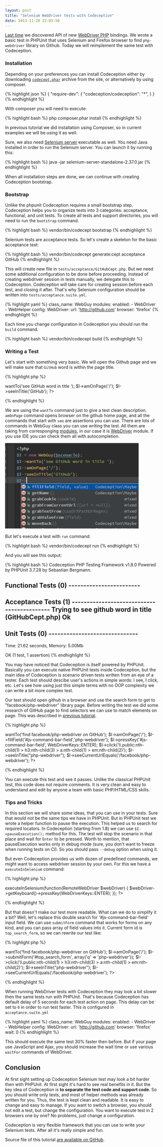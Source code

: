 ```yaml
---
layout: post
title: "Selenium WebDriver tests with Codeception"
date: 2013-11-20 22:03:50
---
```



[Last time](http://codeception.com/11-12-2013/working-with-phpunit-and-selenium-webdriver.html) we discovered API of new [WebDriver PHP](https://github.com/facebook/php-webdriver) bindings. We wrote a basic test in PHPUnit that uses Selenium and Firefox browser to find `php-webdriver` library on Github. Today we will reimplement the same test with Codeception.


### Installation


Depending on your preferences you can install Codeception either by downloading [`codecept.phar`](http://codeception.com/thanks.html) archive from the site, or alternatively by using composer.

{% highlight json %}
{
    "require-dev": {
        "codeception/codeception": "*",
    }
}
{% endhighlight %}

With composer you will need to execute:

{% highlight bash %}
php composer.phar install
{% endhighlight %}

In previous tutorial we did installation using Composer, so in current examples we will be using it as well.

Sure, we also need [Selenium server](http://code.google.com/p/selenium/downloads/detail?name=selenium-server-standalone-2.37.0.jar&can=2&q=selenium-server-standalone-2) executable as well. You need Java installed in order to run the Selenium server. You can launch it by running this:

{% highlight bash %}
java -jar selenium-server-standalone-2.37.0.jar
{% endhighlight %}

When all installation steps are done, we can continue with creating Codeception bootstrap.


### Bootstrap


Unlike the phpunit Codeception requires a small bootstrap step. Codeception helps you to organize tests into 3 categories: acceptance, functional, and unit tests. To create all tests and support directories, you will need to run the `bootstrap` command.

{% highlight bash %}
vendor/bin/codecept bootstrap
{% endhighlight %}

Selenium tests are acceptance tests. So let's create a skeleton for the basic acceptance test:

{% highlight bash %}
vendor/bin/codecept generate:cept acceptance GitHub
{% endhighlight %}

This will create new file in `tests/acceptance/GitHubCept.php`. But we need some additional configuration to be done before proceeding. Instead of creating webdriver session in tests manually, we delegate this to Codeception. Codeception will take care for creating session before each test, and closing it after. That's why Selenium configuration should be written into `tests/acceptance.suite.yml`.

{% highlight yaml %}
class_name: WebGuy
modules:
    enabled:
        - WebDriver
        - WebHelper
    config:
        WebDriver:
            url: 'http://github.com'
            browser: 'firefox'
{% endhighlight %}

Each time you change configuration in Codeception you should run the `build` command.

{% highlight bash %}
vendor/bin/codecept build
{% endhighlight %}


### Writing a Test

Let's start with something very basic. We will open the Github page and we will make sure that `GitHub` word is within the page title.

{% highlight php %}
<?php
$I = new WebGuy($scenario);
$I->wantTo('see GitHub word in title ');
$I->amOnPage('/');
$I->seeInTitle('GitHub');
?>
{% endhighlight %}

We are using the `wantTo` command just to give a test clean description. `amOnPage` command opens browser on the github home page, and all the commands that start with `see` are assertions you can use. There are lots of commands in WebGuy class you can use writing the test. All them are taking from corresponging [modules](http://codeception.com/docs/03-ModulesAndHelpers), in our case it is [WebDriver](http://codeception.com/docs/modules/WebDriver) module. If you use IDE you can check them all with autocompletion.

![Codeception Autocomplete](/images/webdriver/codecept-wb.png)

But let's execute a test with `run` command:

{% highlight bash %}
vendor/bin/codecept run
{% endhighlight %}

And you will see this output:

{% highlight bash %}
Codeception PHP Testing Framework v1.8.0
Powered by PHPUnit 3.7.28 by Sebastian Bergmann.

Functional Tests (0) ------------------------
---------------------------------------------

Acceptance Tests (1) -------------------------------------------
Trying to see github word in title  (GitHubCept.php)       Ok
----------------------------------------------------------------

Unit Tests (0) ------------------------------
---------------------------------------------


Time: 21.62 seconds, Memory: 5.00Mb

OK (1 test, 1 assertion)
{% endhighlight %}

You may have noticed that Codeception is itself powered by PHPUnit. Basically you can execute native PHPUnit tests inside Codeception, but the main idea of Codeception is scenario driven tests written from an eye of a tester. Each test should descibe user's actions in simple words: I see, I click, etc. Let's see how using just this simple terms with no OOP complexity we can write a bit more complex test.

Our test should open github in a browser and use the search form to get to "facebook/php-webdriver" library page.
Before writing the test we did some research of GitHub page to find selectors we can use to match elements on page. This was described in [previous tutorial](http://codeception.com/11-12-2013/working-with-phpunit-and-selenium-webdriver.html).

{% highlight php %}
<?php
$I = new WebGuy($scenario);
$I->wantTo('find facebook/php-webdriver on GitHub');
$I->amOnPage('/');
$I->fillField('#js-command-bar-field','php-webdriver');
$I->pressKey('#js-command-bar-field', WebDriverKeys::ENTER);
$I->click('li.public:nth-child(1) > h3:nth-child(3) > a:nth-child(1) > em:nth-child(2)');
$I->seeInTitle("php-webdriver");
$I->seeCurrentUrlEquals('/facebook/php-webdriver');
?>
{% endhighlight %}

You can execute this test and see it passes. Unlike the classical PHPUnit test, this code does not require comments. It is very clean and easy to understand and edit by anyone a team with basic PHP/HTML/CSS skills. 

### Tips and Tricks

In this section we will share some ideas, that you can use in your tests. Sure that would not be the same tips we have in PHPUnit. But in PHPUnit test we wrote a helper function to pause the execution. This helped us to search for required locators. In Codeception (starting from 1.8) we can use `$I->pauseExecution();` method for this. The test will stop the scenario in that place and wait for `Enter` to be pressed. Worth to mention, that pauseExecution works only in debug mode (sure, you don't want to freeze when running tests on CI). So you should pass `--debug` option when using it.

But even Codeception provides us with dozen of predefined commands, we might want to access webdriver session by your own. For this we have a `executeInSelenium` command:

{% highlight php %}
<?
$I->executeInSelenium(function(RemoteWebDriver $webDriver) {
	$webDriver->getKeyboard()->pressKey(WebDriverKeys::ENTER);
});
?>
{% endhighlight %}

But that doesn't make our test more readable. What can we do to simplify it a bit?
Well, let's replace this double search for '#js-command-bar-field' input field. We can use `submitForm` command that works for forms on any kind, and you can pass array of field values into it. Current form id is `top_search_form`, so we can rewrite our test like:

{% highlight php %}
<?php
$I = new WebGuy($scenario);
$I->wantTo('find facebook/php-webdriver on GitHub');
$I->amOnPage('/');
$I->submitForm('#top_search_form', array('q' => 'php-webdriver'));
$I->click('li.public:nth-child(1) > h3:nth-child(3) > a:nth-child(1) > em:nth-child(2)');
$I->seeInTitle("php-webdriver");
$I->seeCurrentUrlEquals('/facebook/php-webdriver');
?>
{% endhighlight %}

When running WebDriver tests with Codeception they may look a bit slower then the same tests run with PHPUnit. 
That's because Codeception has default delay of 5 seconds for each test action on page. This delay can be set to `0` in order to run test faster. This is configured in `acceptance.suite.yml`

{% highlight yaml %}
class_name: WebGuy
modules:
    enabled:
        - WebDriver
        - WebHelper
    config:
        WebDriver:
            url: 'http://github.com'
            browser: 'firefox'
            wait: 0
{% endhighlight %}

This should execute the same test 30% faster then before. But if your page use JavaScript and Ajax, you should increase the wait time or use various `waitFor` commands of WebDriver.

## Conclusion

At first sight setting up Codeception Selenium test may look a bit harder then with PHPUnit. At first sight it's hard to see real benefits in it. But the key idea of Codeception is **to separate the test code and support code**. So you should write only tests, and most of helper methods was already written for you. Thus, the test is kept clean and readable. It is easy to change and easy to manage. If you want to switch a browser, you should not edit a test, but change the configuration. You want to execute test in 2 browsers one by one? No problems, just change a configuration. 

Codeception is very flexible framework that you can use to write your Selenium tests. After all it's really simple and fun.

Source file of this tutorial [are available on GitHub](https://github.com/DavertMik/codeception-webdriver-demo).